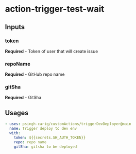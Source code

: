 # action-trigger-test-wait

## Inputs
### token
**Required** - Token of user that will create issue
### repoName
**Required** - GitHub repo name
### gitSha
**Required** - GitSha

## Usages
```yaml
- uses: psingh-cariq/customActions/triggerDevDeployer@main
  name: Trigger deploy to dev env
  with:
    token: ${{secrets.GH_AUTH_TOKEN}}
    repo: repo name
    gitSha: gitsha to be deployed
```
